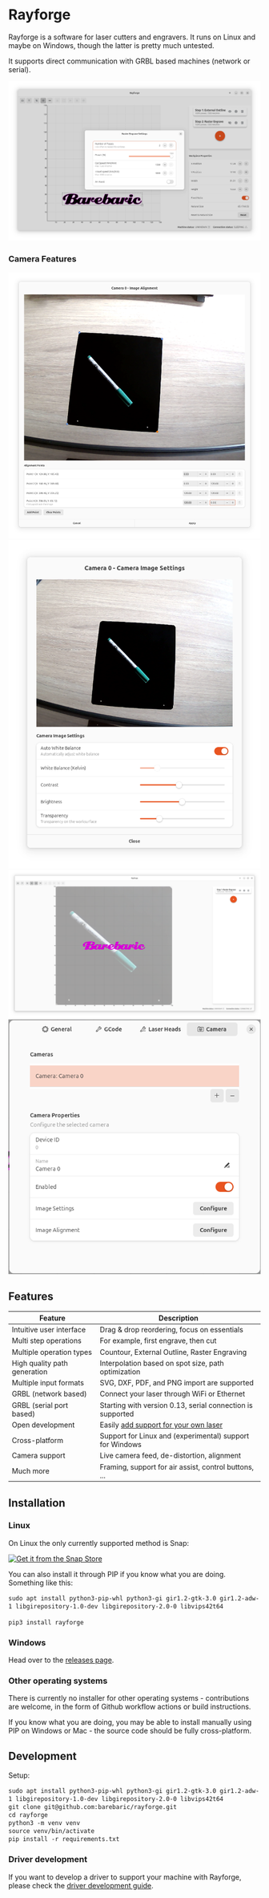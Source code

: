 # Rayforge

Rayforge is a software for laser cutters and engravers. It runs on Linux and
maybe on Windows, though the latter is pretty much untested.

It supports direct communication with GRBL based machines (network or serial).

![Screenshot](docs/ss-main.png)

### Camera Features

![Camera Alignment](docs/camera-alignment.png)
![Camera Image](docs/camera-image.png)
![Camera Overlay](docs/camera-overlay.png)
![Camera Settings](docs/camera-settings.png)

## Features

| Feature                          | Description                                                |
| -------------------------------- | ---------------------------------------------------------- |
| Intuitive user interface         | Drag & drop reordering, focus on essentials                |
| Multi step operations            | For example, first engrave, then cut                       |
| Multiple operation types         | Countour, External Outline, Raster Engraving               |
| High quality path generation     | Interpolation based on spot size, path optimization        |
| Multiple input formats           | SVG, DXF, PDF, and PNG import are supported                |
| GRBL (network based)             | Connect your laser through WiFi or Ethernet                |
| GRBL (serial port based)         | Starting with version 0.13, serial connection is supported |
| Open development                 | Easily [add support for your own laser](docs/driver.md)    |
| Cross-platform                   | Support for Linux and (experimental) support for Windows   |
| Camera support                   | Live camera feed, de-distortion, alignment                 |
| Much more                        | Framing, support for air assist, control buttons, ...      |


## Installation

### Linux

On Linux the only currently supported method is Snap:

[![Get it from the Snap Store](https://snapcraft.io/en/light/install.svg)](https://snapcraft.io/rayforge)

You can also install it through PIP if you know what you are doing. Something like this:

```
sudo apt install python3-pip-whl python3-gi gir1.2-gtk-3.0 gir1.2-adw-1 libgirepository-1.0-dev libgirepository-2.0-0 libvips42t64

pip3 install rayforge
```

### Windows

Head over to the [releases page](https://github.com/barebaric/rayforge/releases/).

### Other operating systems

There is currently no installer for other operating systems - contributions are
welcome, in the form of Github workflow actions or build instructions.

If you know what you are doing, you may be able to install manually using
PIP on Windows or Mac - the source code should be fully cross-platform.


## Development

Setup:
```
sudo apt install python3-pip-whl python3-gi gir1.2-gtk-3.0 gir1.2-adw-1 libgirepository-1.0-dev libgirepository-2.0-0 libvips42t64
git clone git@github.com:barebaric/rayforge.git
cd rayforge
python3 -m venv venv
source venv/bin/activate
pip install -r requirements.txt
```

### Driver development

If you want to develop a driver to support your machine with Rayforge,
please check the [driver development guide](docs/driver.md).
